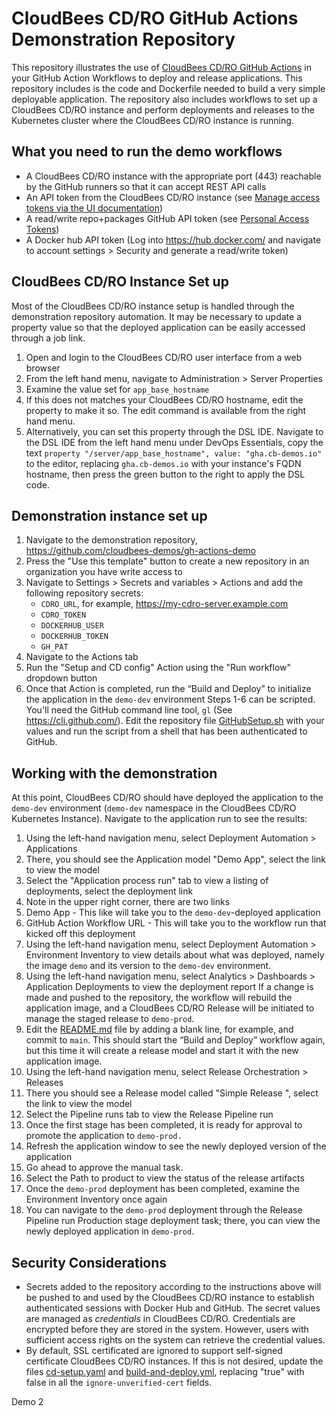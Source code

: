 # CloudBees CD/RO GitHub Actions Demonstration Repository
This repository illustrates the use of [CloudBees CD/RO GitHub Actions](https://github.com/marketplace?type=actions&query=cloudbees-github-actions+) in your GitHub Action Workflows to deploy and release applications. This repository includes is the code and Dockerfile needed to build a very simple deployable application. The repository also includes workflows to set up a CloudBees CD/RO instance and perform deployments and releases to the Kubernetes cluster where the CloudBees CD/RO instance is running.
## What you need to run the demo workflows
- A CloudBees CD/RO instance with the appropriate port (443) reachable by the GitHub runners so that it can accept REST API calls
- An API token from the CloudBees CD/RO instance (see [Manage access tokens via the UI documentation](https://docs.beescloud.com/docs/cloudbees-cd/latest/intro/sign-in-cd#_manage_access_tokens_via_the_ui))
- A read/write repo+packages GitHub API token (see [Personal Access Tokens](https://github.com/settings/tokens))
- A Docker hub API token (Log into https://hub.docker.com/ and navigate to account settings > Security and generate a read/write token)
## CloudBees CD/RO Instance Set up
Most of the CloudBees CD/RO instance setup is handled through the demonstration repository automation. It may be necessary to update a property value so that the deployed application can be easily accessed through a job link.
1. Open and login to the CloudBees CD/RO user interface from a web browser
2. From the left hand menu, navigate to Administration > Server Properties
3. Examine the value set for `app_base_hostname`
4. If this does not matches your CloudBees CD/RO hostname, edit the property to make it so. The edit command is available from the right hand menu.
5. Alternatively, you can set this property through the DSL IDE. Navigate to the DSL IDE from the left hand menu under DevOps Essentials, copy the text `property "/server/app_base_hostname", value: "gha.cb-demos.io"` to the editor, replacing `gha.cb-demos.io` with your instance's FQDN hostname, then press the green button to the right to apply the DSL code.
## Demonstration instance set up
1. Navigate to the demonstration repository, https://github.com/cloudbees-demos/gh-actions-demo
2. Press the "Use this template" button to create a new repository in an organization you have write access to
3. Navigate to Settings > Secrets and variables > Actions and add the following repository secrets:
    - `CDRO_URL`, for example, https://my-cdro-server.example.com
    - `CDRO_TOKEN`
    - `DOCKERHUB_USER`
    - `DOCKERHUB_TOKEN`
    - `GH_PAT`
4. Navigate to the Actions tab
5. Run the "Setup and CD config" Action using the "Run workflow" dropdown button
6. Once that Action is completed, run the “Build and Deploy” to initialize the application in the `demo-dev` environment
Steps 1-6 can be scripted. You'll need the GitHub command line tool, `gl` (See https://cli.github.com/). Edit the repository file [GitHubSetup.sh](GitHubSetup.sh) with your values and run the script from a shell that has been authenticated to GitHub.
## Working with the demonstration
At this point, CloudBees CD/RO should have deployed the application to the `demo-dev` environment (`demo-dev` namespace in the CloudBees CD/RO Kubernetes Instance). Navigate to the application run to see the results:
1. Using the left-hand navigation menu, select Deployment Automation > Applications
2. There, you should see the Application model "Demo App", select the link to view the model
3. Select the "Application process run" tab to view a listing of deployments, select the deployment link
4. Note in the upper right corner, there are two links
  1. Demo App - This like will take you to the `demo-dev`-deployed application
  2. GitHub Action Workflow URL - This will take you to the workflow run that kicked off this deployment
5. Using the left-hand navigation menu, select Deployment Automation > Environment Inventory to view details about what was deployed, namely the image `demo` and its version to the `demo-dev` environment.
6. Using the left-hand navigation menu, select Analytics > Dashboards > Application Deployments to view the deployment report
If a change is made and pushed to the repository, the workflow will rebuild the application image, and a CloudBees CD/RO Release will be initiated to manage the staged release to `demo-prod`.
1. Edit the [README.md](README.md) file by adding a blank line, for example, and commit to `main`. This should start the “Build and Deploy” workflow again, but this time it will create a release model and start it with the new application image.
2. Using the left-hand navigation menu, select Release Orchestration > Releases
3. There you should see a Release model called "Simple Release <SHA>", select the link to view the model
4. Select the Pipeline runs tab to view the Release Pipeline run
5. Once the first stage has been completed, it is ready for approval to promote the application to `demo-prod.`
6. Refresh the application window to see the newly deployed version of the application
7. Go ahead to approve the manual task.
8. Select the Path to product to view the status of the release artifacts
9. Once the `demo-prod` deployment has been completed, examine the Environment Inventory once again
10. You can navigate to the `demo-prod` deployment through the Release Pipeline run Production stage deployment task; there, you can view the newly deployed application in `demo-prod`.
## Security Considerations
- Secrets added to the repository according to the instructions above will be pushed to and used by the CloudBees CD/RO instance to establish authenticated sessions with Docker Hub and GitHub. The secret values are managed as _credentials_ in CloudBees CD/RO. Credentials are encrypted before they are stored in the system. However, users with sufficient access rights on the system can retrieve the credential values.
- By default, SSL certificated are ignored to support self-signed certificate CloudBees CD/RO instances. If this is not desired, update the files [cd-setup.yaml](.github/workflows/cd-setup.yaml) and [build-and-deploy.yml](.github/workflows/build-and-deploy.yml), replacing "true" with false in all the `ignore-unverified-cert` fields.

Demo 2